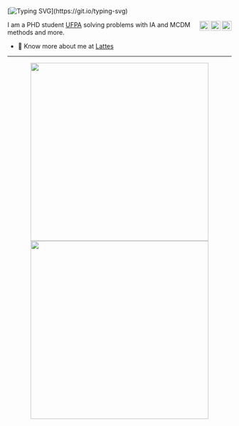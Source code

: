 [![Typing SVG](https://readme-typing-svg.herokuapp.com?font=Rock+Salt&size=60&color=409A63&center=true&vCenter=true&multiline=true&width=1200&height=240&lines=Hi%2C+there!+I'm+Daniel!;Always+focusing+on+learning!)](https://git.io/typing-svg)

<a href="https://twitter.com/Pratikpkb" target="_blank" rel="nofollow"><img align="right" alt="Pratik's Twitter" width="22px" src="https://cdn.jsdelivr.net/npm/simple-icons@v3/icons/twitter.svg" /></a><a href="https://www.linkedin.com/in/pratik-kumar04" target="_blank" rel="nofollow"><img align="right" alt="Pratik's Linkdein" width="22px" src="https://cdn.jsdelivr.net/npm/simple-icons@v3/icons/linkedin.svg" /></a><a href="https://www.instagram.com/pratikkumar04" target="_blank" rel="nofollow"><img align="right" alt="Pratik's Insta" width="22px" src="https://cdn.jsdelivr.net/npm/simple-icons@v3/icons/instagram.svg" /></a>

I am a PHD student [UFPA](https://portal.ufpa.br/) solving problems with IA and MCDM methods and more. 

- 👨 Know more about me at [Lattes](http://buscatextual.cnpq.br/buscatextual/visualizacv.do?id=K8743892P6) 

---
<p align = "center">
  <img src = "https://github-readme-stats.vercel.app/api?username=dsouza13&show_icons=true&theme=bear" width = 400>
  <img src = "https://github-readme-streak-stats.herokuapp.com?user=dsouza13&theme=dark&hide_border=true" width = 400>
</p>
